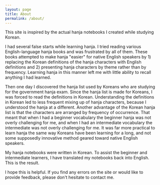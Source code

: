 ```yaml
---
layout: page
title: About
permalink: /about/
---
```


This site is inspired by the actual hanja notebooks I created while studying Korean.

I had several false starts while learning hanja. I tried reading various English-language hanja books and was frustrated by all of them. These books attempted to make hanja "easier" for native English speakers by 1) replacing the Korean definitions of the hanja characters with English definitions and 2) presenting hanja characters by theme rather than by frequency. Learning hanja in this manner left me with little ability to recall anything I had learned.

Then one day I discovered the hanja list used by Koreans who are studying for the government hanja exam. Since the hanja list is made for Koreans, I was forced to read the definitions in Korean. Understanding the definitions in Korean led to less frequent mixing up of hanja characters, because I understood the hanja at a different. Another advantage of the Korean hanja list is that the characters are arranged by frequency of occurrence. That meant that when I had a beginner vocabulary the beginner hanja was not overly challenging for me, and when I had an intermediate vocabulary the intermediate was not overly challenging for me. It was far more practical to learn hanja the same way Koreans have been learning for a long, and not some supposedly innovative method geared toward native English speakers. 

My hanja notebooks were written in Korean. To assist the beginner and intermediate learners, I have translated my notebooks back into English. This is the result.

I hope this is helpful. If you find any errors on the site or would like to provide feedback, please don't hesitate to contact me.
